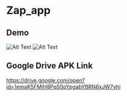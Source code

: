 # Zap_app  

## Demo  

![Alt Text](https://i.imgflip.com/23tmt4.gif)
![Alt Text](https://i.imgflip.com/23tn9u.gif) 



## Google Drive APK Link 
https://drive.google.com/open?id=1emaK5FMiH8Pq50oYpgabYBRN6xJW7yhi


 

